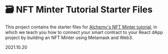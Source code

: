 # 🗃 NFT Minter Tutorial Starter Files

This project contains the starter files for [Alchemy's NFT Minter tutorial](https://docs.alchemyapi.io/alchemy/tutorials/nft-minter), in which we teach you how to connect your smart contract to your React dApp project by building an NFT Minter using Metamask and Web3.

2021.10.20